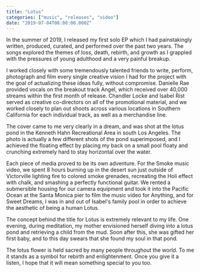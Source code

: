 ```yaml
---
title: "Lotus"
categories: ["music", "releases", "video"]
date: "2019-07-04T08:00:00.000Z"
---
```


In the summer of 2019, I released my first solo EP which I had painstakingly written, produced, curated, and performed over the past two years. The songs explored the themes of loss, death, rebirth, and growth as I grappled with the pressures of young adulthood and a very painful breakup.

I worked closely with some tremendously talented friends to write, perform, photograph and film every single creative vision I had for the project with the goal of actualizing these ideas fully, without compromise. Danielle Rae provided vocals on the breakout track Angel, which received over 40,000 streams within the first month of release. Chandler Locke and Isabel Rist served as creative co-directors on all of the promotional material, and we worked closely to plan out shoots across various locations in Southern California for each individual track, as well as a merchandise line.

The cover came to me very clearly in a dream, and was shot at the lotus pond in the Kenneth Hahn Recreational Area in south Los Angeles. The photo is actually a few different shots of the pond superimposed, and I achieved the floating effect by placing my back on a small pool floaty and crunching extremely hard to stay horizontal over the water.

Each piece of media proved to be its own adventure. For the Smoke music video, we spent 8 hours burning up in the desert sun just outside of Victorville lighting fire to colored smoke grenades, recreating the Holi effect with chalk, and smashing a perfectly functional guitar. We rented a submersible housing for our camera equipment and took it into the Pacific Ocean at the Santa Monica pier to film the music video for Anything, and for Sweet Dreams, I was in and out of Isabel's family pool in order to achieve the aesthetic of being a human Lotus.

The concept behind the title for Lotus is extremely relevant to my life. One evening, during meditation, my mother envisioned herself diving into a lotus pond and retrieving a child from the mud. Soon after this, she was gifted her first baby, and to this day swears that she found my soul in that pond.

The lotus flower is held sacred by many people throughout the world. To me it stands as a symbol for rebirth and enlightenment. Once you give it a listen, I hope that it will mean something special to you too.
